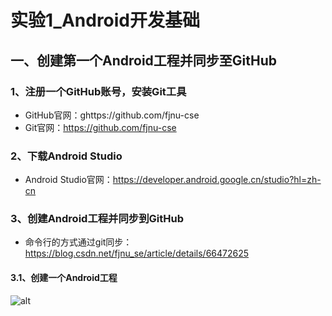 # 实验1_Android开发基础
## 一、创建第一个Android工程并同步至GitHub
###   1、注册一个GitHub账号，安装Git工具
* GitHub官网：ghttps://github.com/fjnu-cse
* Git官网：https://github.com/fjnu-cse
###   2、下载Android Studio
* Android Studio官网：https://developer.android.google.cn/studio?hl=zh-cn
###   3、创建Android工程并同步到GitHub
* 命令行的方式通过git同步：https://blog.csdn.net/fjnu_se/article/details/66472625
####  3.1、创建一个Android工程
![alt](../Test03_ThreeLayout/pics/linearlayout.jpg)
       
